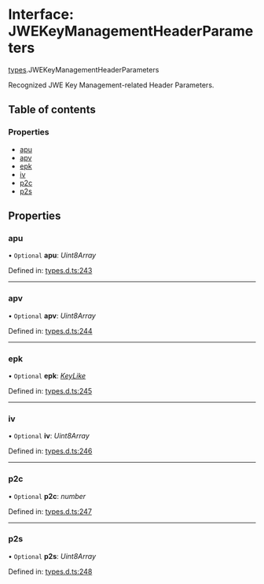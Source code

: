 # Interface: JWEKeyManagementHeaderParameters

[types](../modules/types.md).JWEKeyManagementHeaderParameters

Recognized JWE Key Management-related Header Parameters.

## Table of contents

### Properties

- [apu](types.jwekeymanagementheaderparameters.md#apu)
- [apv](types.jwekeymanagementheaderparameters.md#apv)
- [epk](types.jwekeymanagementheaderparameters.md#epk)
- [iv](types.jwekeymanagementheaderparameters.md#iv)
- [p2c](types.jwekeymanagementheaderparameters.md#p2c)
- [p2s](types.jwekeymanagementheaderparameters.md#p2s)

## Properties

### apu

• `Optional` **apu**: *Uint8Array*

Defined in: [types.d.ts:243](https://github.com/panva/jose/blob/v3.10.0/src/types.d.ts#L243)

___

### apv

• `Optional` **apv**: *Uint8Array*

Defined in: [types.d.ts:244](https://github.com/panva/jose/blob/v3.10.0/src/types.d.ts#L244)

___

### epk

• `Optional` **epk**: [*KeyLike*](../types/types.keylike.md)

Defined in: [types.d.ts:245](https://github.com/panva/jose/blob/v3.10.0/src/types.d.ts#L245)

___

### iv

• `Optional` **iv**: *Uint8Array*

Defined in: [types.d.ts:246](https://github.com/panva/jose/blob/v3.10.0/src/types.d.ts#L246)

___

### p2c

• `Optional` **p2c**: *number*

Defined in: [types.d.ts:247](https://github.com/panva/jose/blob/v3.10.0/src/types.d.ts#L247)

___

### p2s

• `Optional` **p2s**: *Uint8Array*

Defined in: [types.d.ts:248](https://github.com/panva/jose/blob/v3.10.0/src/types.d.ts#L248)

